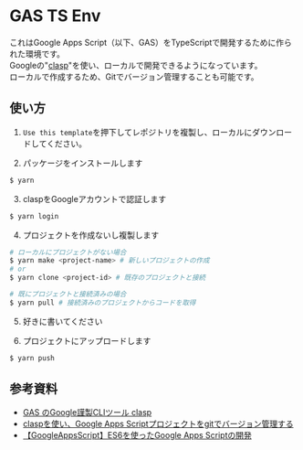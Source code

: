 # GAS TS Env
これはGoogle Apps Script（以下、GAS）をTypeScriptで開発するために作られた環境です。  
Googleの"[clasp](https://github.com/google/clasp)"を使い、ローカルで開発できるようになっています。  
ローカルで作成するため、Gitでバージョン管理することも可能です。

## 使い方
1. `Use this template`を押下してレポジトリを複製し、ローカルにダウンロードしてください。

2. パッケージをインストールします  
``` bash
$ yarn
```

3. claspをGoogleアカウントで認証します  
``` bash
$ yarn login
```

4. プロジェクトを作成ないし複製します  
``` bash
# ローカルにプロジェクトがない場合
$ yarn make <project-name> # 新しいプロジェクトの作成
# or
$ yarn clone <project-id> # 既存のプロジェクトと接続

# 既にプロジェクトと接続済みの場合
$ yarn pull # 接続済みのプロジェクトからコードを取得
```

5. 好きに書いてください

6. プロジェクトにアップロードします  
``` bash
$ yarn push
```

## 参考資料
* [GAS のGoogle謹製CLIツール clasp](https://qiita.com/HeRo/items/4e65dcc82783b2766c03)
* [claspを使い、Google Apps Scriptプロジェクトをgitでバージョン管理する](https://qiita.com/rf_p/items/7492375ddd684ba734f8)
* [【GoogleAppsScript】ES6を使ったGoogle Apps Scriptの開発](https://qiita.com/romukey/items/22eb4ea6d995d5d62f69)